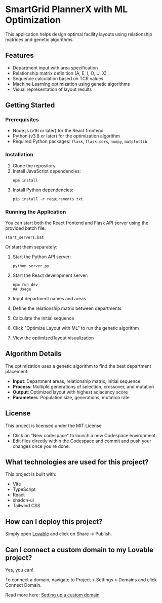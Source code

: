 # SmartGrid PlannerX with ML Optimization

This application helps design optimal facility layouts using relationship matrices and genetic algorithms.

## Features

- Department input with area specification
- Relationship matrix definition (A, E, I, O, U, X)
- Sequence calculation based on TCR values
- Machine Learning optimization using genetic algorithms
- Visual representation of layout results

## Getting Started

### Prerequisites

- Node.js (v16 or later) for the React frontend
- Python (v3.8 or later) for the optimization algorithm
- Required Python packages: `flask`, `flask-cors`, `numpy`, `matplotlib`

### Installation

1. Clone the repository
2. Install JavaScript dependencies:
   ```
   npm install
   ```
3. Install Python dependencies:
   ```
   pip install -r requirements.txt
   ```

### Running the Application

You can start both the React frontend and Flask API server using the provided batch file:

```
start_servers.bat
```

Or start them separately:

1. Start the Python API server:
   ```
   python server.py
   ```

2. Start the React development server:
   ```
   npm run dev
   ## Usage

1. Input department names and areas
2. Define the relationship matrix between departments
3. Calculate the initial sequence
4. Click "Optimize Layout with ML" to run the genetic algorithm
5. View the optimized layout visualization

## Algorithm Details

The optimization uses a genetic algorithm to find the best department placement:

- **Input**: Department areas, relationship matrix, initial sequence
- **Process**: Multiple generations of selection, crossover, and mutation
- **Output**: Optimized layout with highest adjacency score
- **Parameters**: Population size, generations, mutation rate

## License

This project is licensed under the MIT License
- Click on "New codespace" to launch a new Codespace environment.
- Edit files directly within the Codespace and commit and push your changes once you're done.

## What technologies are used for this project?

This project is built with:

- Vite
- TypeScript
- React
- shadcn-ui
- Tailwind CSS

## How can I deploy this project?

Simply open [Lovable](https://lovable.dev/projects/a7fa38c7-26f8-4f0d-b472-e73da11f1d45) and click on Share -> Publish.

## Can I connect a custom domain to my Lovable project?

Yes, you can!

To connect a domain, navigate to Project > Settings > Domains and click Connect Domain.

Read more here: [Setting up a custom domain](https://docs.lovable.dev/tips-tricks/custom-domain#step-by-step-guide)
